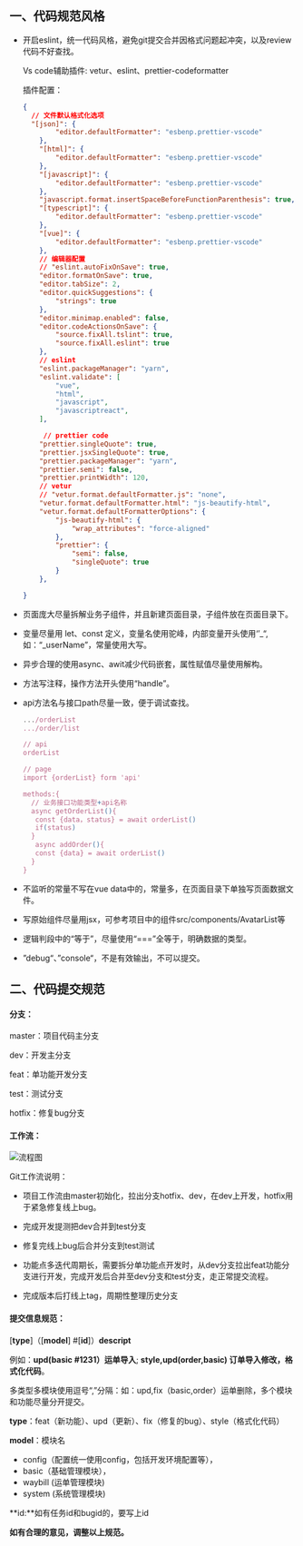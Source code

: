 

## 一、代码规范风格

- 开启eslint，统一代码风格，避免git提交合并因格式问题起冲突，以及review代码不好查找。

  Vs code辅助插件:  vetur、eslint、prettier-codeformatter

  插件配置：

  ```json
  {
    // 文件默认格式化选项
    "[json]": {
          "editor.defaultFormatter": "esbenp.prettier-vscode"
      },
      "[html]": {
          "editor.defaultFormatter": "esbenp.prettier-vscode"
      },
      "[javascript]": {
          "editor.defaultFormatter": "esbenp.prettier-vscode"
      },
      "javascript.format.insertSpaceBeforeFunctionParenthesis": true, //函数名后加空格
      "[typescript]": {
          "editor.defaultFormatter": "esbenp.prettier-vscode"
      },
      "[vue]": {
          "editor.defaultFormatter": "esbenp.prettier-vscode"
      },
      // 编辑器配置
      // "eslint.autoFixOnSave": true,
      "editor.formatOnSave": true,
      "editor.tabSize": 2,
      "editor.quickSuggestions": {
          "strings": true
      },
      "editor.minimap.enabled": false,
      "editor.codeActionsOnSave": {
          "source.fixAll.tslint": true,
          "source.fixAll.eslint": true
      },
      // eslint
      "eslint.packageManager": "yarn",
      "eslint.validate": [
          "vue",
          "html",
          "javascript",
          "javascriptreact",
      ],
  
       // prettier code
      "prettier.singleQuote": true,
      "prettier.jsxSingleQuote": true,
      "prettier.packageManager": "yarn",
      "prettier.semi": false,
      "prettier.printWidth": 120,
      // vetur
      // "vetur.format.defaultFormatter.js": "none",
      "vetur.format.defaultFormatter.html": "js-beautify-html",
      "vetur.format.defaultFormatterOptions": {
          "js-beautify-html": {
              "wrap_attributes": "force-aligned" 
          },
          "prettier": {
              "semi": false,
              "singleQuote": true
          }
      },
  
  }
  ```

  

- 页面庞大尽量拆解业务子组件，并且新建页面目录，子组件放在页面目录下。

- 变量尽量用 let、const 定义，变量名使用驼峰，内部变量开头使用‘’_“,如：“\_userName”，常量使用大写。

- 异步合理的使用async、awit减少代码嵌套，属性赋值尽量使用解构。

- 方法写注释，操作方法开头使用“handle”。

- api方法名与接口path尽量一致，便于调试查找。

  ```javascript
  .../orderList
  .../order/list
  
  // api 
  orderList

  // page
  import {orderList} form 'api'
  
  methods:{
    // 业务接口功能类型+api名称
    async getOrderList(){
     const {data，status} = await orderList()
     if(status)
    }
     async addOrder(){
     const {data} = await orderList()
    }
  }
  ```

- 不监听的常量不写在vue data中的，常量多，在页面目录下单独写页面数据文件。

- 写原始组件尽量用jsx，可参考项目中的组件src/components/AvatarList等

- 逻辑判段中的“等于”，尽量使用“===”全等于，明确数据的类型。

- ”debug“、”console“，不是有效输出，不可以提交。



## 二、代码提交规范

#### **分支：**

master：项目代码主分支

dev：开发主分支

feat：单功能开发分支

test：测试分支

hotfix：修复bug分支

#### **工作流：**

![流程图](https://img03.sogoucdn.com/app/a/100520146/4d0ba2315664fde4fa468a7d8679dcf0)

Git工作流说明：

- 项目工作流由master初始化，拉出分支hotfix、dev，在dev上开发，hotfix用于紧急修复线上bug。
- 完成开发提测把dev合并到test分支
- 修复完线上bug后合并分支到test测试

- 功能点多迭代周期长，需要拆分单功能点开发时，从dev分支拉出feat功能分支进行开发，完成开发后合并至dev分支和test分支，走正常提交流程。

- 完成版本后打线上tag，周期性整理历史分支

  

#### 提交信息规范：

[**type**]（[**model**] #[**id**]）**descript**

例如：**upd(basic #1231）运单导入**;   **style,upd(order,basic) 订单导入修改，格式化代码**。

多类型多模块使用逗号“,”分隔：如：upd,fix（basic,order）运单删除，多个模块和功能尽量分开提交。

**type**：feat（新功能）、upd（更新）、fix（修复的bug）、style（格式化代码）

**model**：模块名

- config（配置统一使用config，包括开发环境配置等），
- basic（基础管理模块），
- waybill (运单管理模块)
- system (系统管理模块)

**id:**如有任务id和bugid的，要写上id





**如有合理的意见，调整以上规范。**



